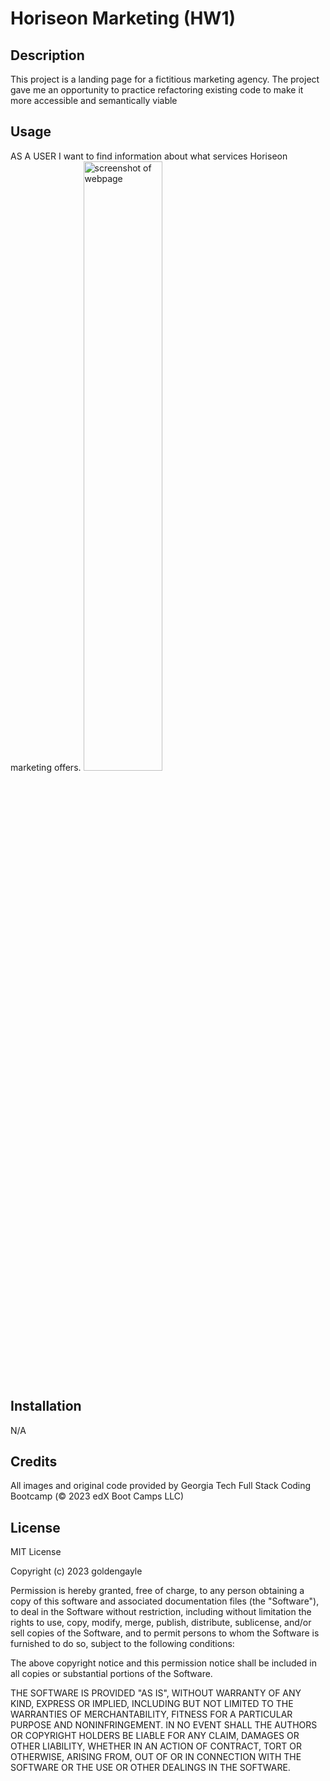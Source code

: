 # Horiseon Marketing (HW1)
## Description
This project is a landing page for a fictitious marketing agency. The project gave me an opportunity to practice refactoring existing code to make it more accessible and semantically viable

## Usage
AS A USER I want to find information about what services Horiseon marketing offers. 
<img src="assets/images/LennoxScreenshotHoriseonMarketing.png" alt="screenshot of webpage" width=50%>



## Installation
N/A

## Credits
All images and original code provided by Georgia Tech Full Stack Coding Bootcamp (© 2023 edX Boot Camps LLC)

## License
MIT License

Copyright (c) 2023 goldengayle

Permission is hereby granted, free of charge, to any person obtaining a copy of this software and associated documentation files (the "Software"), to deal in the Software without restriction, including without limitation the rights to use, copy, modify, merge, publish, distribute, sublicense, and/or sell copies of the Software, and to permit persons to whom the Software is furnished to do so, subject to the following conditions:

The above copyright notice and this permission notice shall be included in all copies or substantial portions of the Software.

THE SOFTWARE IS PROVIDED "AS IS", WITHOUT WARRANTY OF ANY KIND, EXPRESS OR IMPLIED, INCLUDING BUT NOT LIMITED TO THE WARRANTIES OF MERCHANTABILITY, FITNESS FOR A PARTICULAR PURPOSE AND NONINFRINGEMENT. IN NO EVENT SHALL THE AUTHORS OR COPYRIGHT HOLDERS BE LIABLE FOR ANY CLAIM, DAMAGES OR OTHER LIABILITY, WHETHER IN AN ACTION OF CONTRACT, TORT OR OTHERWISE, ARISING FROM, OUT OF OR IN CONNECTION WITH THE SOFTWARE OR THE USE OR OTHER DEALINGS IN THE SOFTWARE.

